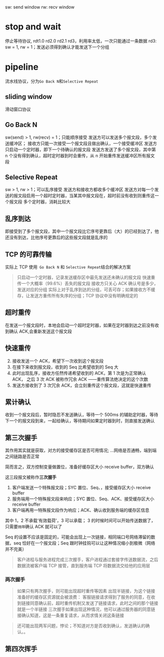 sw: send window
rw: recv window

# stop and wait

停止等待协议, rdt1.0 rd2.0 rd2.1 rd3，利用率太低，一次只能通过一条数据
rd3: sw = 1, rw = 1；发送必须得到确认才能发送下一个分组

# pipeline

流水线协议，分为`Go Back N`和`Selective Repeat`

## sliding window

滑动窗口协议

## Go Back N

sw(send) > 1, rw(recv) = 1；只能顺序接受
发送方可以发送多个报文段，多个发送缓冲区；
接收方只能一次接受一个报文段且做出确认，一个接受缓冲区
发送方只启动一个定时器，即下一个待确认的报文段
发送方发送了多个报文段，其中第 n 个没有得到确认，超时定时器到时会重传，从 n 开始重传发送缓冲区所有报文段

## Selective Repeat

sw > 1, rw > 1；可以乱序接受
发送方和接收方都收多个缓冲区
发送方对每一个发送的报文段启用一个超时定时器，当某其中报文段在，超时前没有收到则重传这一个报文段
多个定时器，消耗比较大

## 乱序到达

即接受到了多个报文段，其中一个报文段比它序号更靠后（大）的已经到达了，他还没有到达，比他序号更靠后的这些报文段就是乱序的

## TCP 的可靠传输

实际上 TCP 使用` Go Back N` 和 `Selective Repeat`结合的解决方案

> 只启动一个定时器，记录发送缓存区中最先发送还未确认的报文段
> 快速重传一个大概率（99.6%）丢失的报文段
> 接收方只关心 ACK 确认号是多少，发送对应的分组
> 实际上对于乱序到达的分组，可丢可存；如果接收方不缓存，让发送方重传所有失序的分组；TCP 协议中没有明确规定的

## 超时重传

在发送一个报文段时，本地会启动一个超时定时器，如果在定时器到达之前没有收到确认 ACK,会重新发送这个报文段

## 快速重传

2. 接收发送一个 ACK，希望下一次收到这个报文段
3. 在接下来收到报文段，收到的 Seq 比希望收到的 Seq 大
4. 此时出现乱序，接收方任然传递希望收到的 ACK，第 1 次是为正常确认 ACK， 之后 3 次 ACK 被称作冗余 ACK ——重传算法绝决定的这个次数
5. 发送方接收到了 3 次冗余 ACK，会立刻重传这个报文段，这就是快速重传

## 累计确认

收到一个报文段后，暂时隐忍不发送确认，等待一个 500ms 的辅助定时器，等待下一个的报文段到来，一起给确认，等待期间如果定时器到时，则直接发送确认

## 第三次握手

其作用其实就是获取，对方的接受缓存区是否可用情况; ...网络是否通畅，端到端之间链路是否正常

简而言之，双方控制变量做置位，准备好缓存区大小 receive buffer，双方确认

这三段报文被称作**三次握手**

1. 客户端发送一个特殊报文段；SYC 置位、Seq、，接受缓存区大小 receive buffer
2. 服务端用一个特殊报文段来响应；SYC 置位、Seq、ACK、接受缓存区大小 receive buffer
3. 客户端再用一特殊报文段作为响应；ACK、确认收到服务端的缓存区信息

其中 1，2 不承载‘有效载荷’，3 可以承载；
3 的时候时间可以开始传送数据了，只需要`捎带`确认 ACK 就可以了

Seq 的设置不应该是固定的，可能会出现上一次链接，相同端口号网络滞留的数据，seq 恰好在一个报文段；Seq 跟时钟挂钩可以让这种情况缩小到极微（网络并不完美）

> 客户进程与服务进程完成三次握手，客户进程通过套接字传送数据流，之后数据流被客户端 TCP 接管，直到服务端 TCP 将数据流交给他的应用层

### 两次握手

> 如果只有两次握手，则可能出现超时重传等因素
> 出现半链接，为这个链接准备好的缓存区资源就会被浪费：
> 客服链接请求得到了服务的同意，在收到链接同意确认前，超时重传机制又发送了链接请求，此时之间的那个链接就是一个半链接
> 三次握手如果出现这种情况，他可以通过服务器的同意链接确认知道，这是一条重复请求，从而求情关闭这条链接

> 还可能出现两军问题，悖论；不知道对方是否收到确认，发送确认的确认。。

## 第四次挥手
